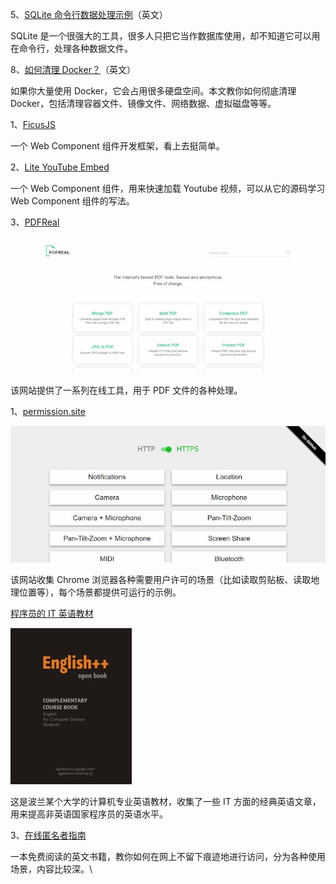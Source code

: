 5、[SQLite 命令行数据处理示例](https://antonz.org/sqlite-is-not-a-toy-database/)（英文）

SQLite 是一个很强大的工具，很多人只把它当作数据库使用，却不知道它可以用在命令行，处理各种数据文件。

8、[如何清理 Docker？](https://dockerwebdev.com/tutorials/clean-up-docker/)（英文）

如果你大量使用 Docker，它会占用很多硬盘空间。本文教你如何彻底清理 Docker，包括清理容器文件、镜像文件、网络数据、虚拟磁盘等等。



1、[FicusJS](https://docs.ficusjs.org/index.html)

一个 Web Component 组件开发框架，看上去挺简单。

2、[Lite YouTube Embed](https://github.com/paulirish/lite-youtube-embed)

一个 Web Component 组件，用来快速加载 Youtube 视频，可以从它的源码学习 Web Component 组件的写法。

3、[PDFReal](https://pdfreal.com/)

![img](asserts/images/bg2021032908.jpg)

该网站提供了一系列在线工具，用于 PDF 文件的各种处理。





1、[permission.site](https://github.com/chromium/permission.site)

![img](asserts/images/bg2021032608.jpg)

该网站收集 Chrome 浏览器各种需要用户许可的场景（比如读取剪贴板、读取地理位置等），每个场景都提供可运行的示例。





[程序员的 IT 英语教材](https://englishplusplus.jcj.uj.edu.pl/index.html)

![img](asserts/images/bg2021032519.jpg)

这是波兰某个大学的计算机专业英语教材，收集了一些 IT 方面的经典英语文章，用来提高非英语国家程序员的英语水平。





3、[在线匿名者指南](https://anonymousplanet.org/guide.html)

一本免费阅读的英文书籍，教你如何在网上不留下痕迹地进行访问，分为各种使用场景，内容比较深。\





